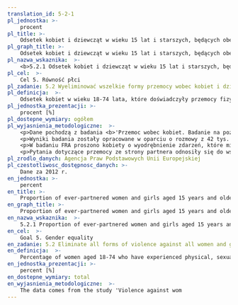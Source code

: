 ```yaml
---
translation_id: 5-2-1
pl_jednostka: >-
    procent
pl_title: >-
    Odsetek kobiet i dziewcząt w wieku 15 lat i starszych, będących obecnie lub w przeszłości w związku małżeńskim lub mieszkających z partnerem, wobec których obecny lub były partner stosował przemoc fizyczną, seksualną lub psychiczną w okresie ostatnich 12 miesięcy
pl_graph_title: >-
    Odsetek kobiet i dziewcząt w wieku 15 lat i starszych, będących obecnie lub w przeszłości w związku małżeńskim lub mieszkających z partnerem, wobec których obecny lub były partner stosował przemoc fizyczną, seksualną lub psychiczną w okresie ostatnich 12 miesięcy
pl_nazwa_wskaznika:  >-
    <b>5.2.1 Odsetek kobiet i dziewcząt w wieku 15 lat i starszych, będących obecnie lub w przeszłości w związku małżeńskim lub mieszkających z partnerem, wobec których obecny lub były partner stosował przemoc fizyczną, seksualną lub psychiczną w okresie ostatnich 12 miesięcy</b>
pl_cel:  >-
    Cel 5. Równość płci
pl_zadanie: 5.2 Wyeliminować wszelkie formy przemocy wobec kobiet i dziewcząt w sferze publicznej i prywatnej, w tym handel ludźmi, wykorzystywanie seksualne i inne formy wyzysku
pl_definicja:  >-
    Odsetek kobiet w wieku 18-74 lata, które doświadczyły przemocy fizycznej, seksualnej lub psychicznej ze strony obecnego lub byłego partnera w okresie 12 miesięcy poprzedzających badanie.
pl_jednostka_prezentacji: >-
    procent [%]
pl_dostepne_wymiary: ogółem
pl_wyjasnienia_metodologiczne:  >-
    <p>Dane pochodzą z badania <b>'Przemoc wobec kobiet. Badanie na poziomie Unii Europejskiej'</b> przeprowadzonego przez Agencję Praw Podstawowych Unii Europejskiej (<i>European Union Agency for Fundamental Right </i FRA). </p>
    <p>Wyniki badania zostały opracowane w oparciu o rozmowy z 42 tys. kobiet w wieku 18–74 lata pochodzącymi ze wszystkich 28 państw członkowskich Unii Europejskiej (w każdym państwie członkowskim przeprowadzono średnio 1,5 tys. rozmów). Respondentki zostały wybrane metodą doboru losowego. Standardowe rozmowy przeprowadzane w ramach badania obejmowały pytania dotyczące przemocy fizycznej, seksualnej i psychicznej, w tym aktów przemocy ze strony partnerów (przemoc domowa). W badaniu ujęto również pytania dotyczące uporczywego nękania (stalking), molestowania seksualnego, roli nowych technologii w doświadczeniach związanych ze znęcaniem się oraz przemocy w dzieciństwie. </p>
    <p>W badaniu FRA proszono kobiety o wyodrębnienie zdarzeń, które miały miejsce po ukończeniu przez nie 15. roku życia (w określonym okresie życia) oraz zdarzeń z okresu 12 miesięcy poprzedzających rozmowę w ramach badania. </p>
    <p>Pytania dotyczące przemocy ze strony partnera odnosiły się do wszelkich aktów przemocy, które miały miejsce podczas trwania związku. Za obecnych partnerów uznane zostały osoby, które są małżeństwem lub zarejestrowanym związkiem partnerskim, mieszkają razem bez małżeństwa lub są zaangażowani w związek bez wspólnego zamieszkania. Osoby, które wcześniej pozostawały w jednej z wyżej wymienionych form związku, uważani są za byłych partnerów. Wyniki odnoszące się do doświadczeń kobiet z dowolnym partnerem są oparte na odpowiedziach respondentek, którzy w trakcie badania miały obecnego lub przynajmniej jednego poprzedniego partnera.</p>
pl_zrodlo_danych: Agencja Praw Podstawowych Unii Europejskiej
pl_czestotliwosc_dostępnosc_danych: >-
    Dane za 2012 r.
en_jednostka: >-
    percent
en_title: >-
    Proportion of ever-partnered women and girls aged 15 years and older subjected to physical, sexual or psychological violence by a current or former intimate partner, in the previous 12 months
en_graph_title: >-
    Proportion of ever-partnered women and girls aged 15 years and older subjected to physical, sexual or psychological violence by a current or former intimate partner, in the previous 12 months
en_nazwa_wskaznika:  >-
    5.2.1 Proportion of ever-partnered women and girls aged 15 years and older subjected to physical, sexual or psychological violence by a current or former intimate partner, in the previous 12 months
en_cel:  >-
    Goal 5. Gender equality
en_zadanie: 5.2 Eliminate all forms of violence against all women and girls in the public and private spheres, including trafficking and sexual and other types of exploitation
en_definicja:  >-
    Percentage of women aged 18-74 who have experienced physical, sexual or psychological violence from a current or former partner during the 12 months preceding the survey.
en_jednostka_prezentacji: >-
    percent [%]
en_dostepne_wymiary: total
en_wyjasnienia_metodologiczne:  >-
    The data comes from the study 'Violence against wom
---
```

